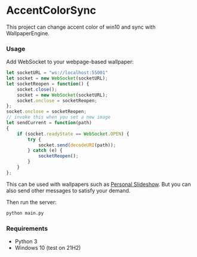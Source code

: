 # AccentColorSync

This project can change accent color of win10 and sync with WallpaperEngine.

### Usage

Add WebSocket to your webpage-based wallpaper:

```js
let socketURL = "ws://localhost:55001"
let socket = new WebSocket(socketURL);
let socketReopen = function() {
	socket.close();
   	socket = new WebSocket(socketURL);
	socket.onclose = socketReopen;
};
socket.onclose = socketReopen;
// invoke this when you set a new image
let sendCurrent = function(path)
{
	if (socket.readyState == WebSocket.OPEN) {
		try {
			socket.send(decodeURI(path));
		} catch (e) {
			socketReopen();
		}
	}
};
```
This can be used with wallpapers such as [Personal Slideshow](https://steamcommunity.com/sharedfiles/filedetails/?id=796697921). But you can also send other messages to satisfy your demand.

Then run the server:

```bash
python main.py
```

### Requirements

- Python 3
- Windows 10 (test on 21H2)

